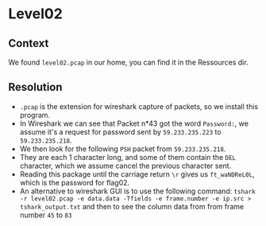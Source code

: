 # Level02

## Context
We found `level02.pcap` in our home, you can find it in the Ressources dir.

## Resolution
 * `.pcap` is the extension for wireshark capture of packets, so we install this program.
 * In Wireshark we can see that Packet n*43 got the word `Password:`, we assume it's a request for password sent by `59.233.235.223` to `59.233.235.218`.
 * We then look for the following `PSH` packet from `59.233.235.218`.
 * They are each 1 character long, and some of them contain the `DEL` character, which we assume cancel the previous character sent.
 * Reading this package until the carriage return `\r` gives us `ft_waNDReL0L`, which is the password for flag02.
 * An alternative to wireshark GUI is to use the following command: ```tshark -r level02.pcap -e data.data -Tfields -e frame.number -e ip.src > tshark_output.txt``` and then to see the column data from from frame number ```45``` to ```83```
 

